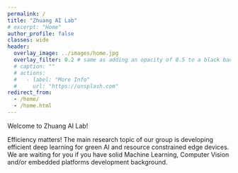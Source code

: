 ```yaml
---
permalink: /
title: "Zhuang AI Lab"
# excerpt: "Home"
author_profile: false
classes: wide
header:
  overlay_image: ../images/home.jpg
  overlay_filter: 0.2 # same as adding an opacity of 0.5 to a black background
  # caption: ""
  # actions:
  #   - label: "More Info"
  #     url: "https://unsplash.com"
redirect_from: 
  - /home/
  - /home.html
---
```


Welcome to Zhuang AI Lab!

Efficiency matters! The main research topic of our group is developing efficient deep learning for green AI and resource constrained edge devices. 
We are waiting for you if you have solid Machine Learning, Computer Vision and/or embedded platforms development background.

